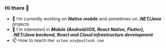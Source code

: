 ### Hi there 👋

- 🔭 I’m currently working on ***Native mobile*** and sometimes on ***.NET/Java*** projects
- 🌱 I'm interested in ***Mobile (Android/iOS, React Native, Flutter), .NET/Java backend, React and Cloud infrastructure development***
- 📫 How to reach me: `artem.ezv@outlook.com`

<!--
**aezvenkov/aezvenkov** is a ✨ _special_ ✨ repository because its `README.md` (this file) appears on your GitHub profile.

Here are some ideas to get you started:

...
- 🌱 I’m currently learning ...
- 👯 I’m looking to collaborate on ...
- 🤔 I’m looking for help with ...
- 💬 Ask me about ...
- 📫 How to reach me: ...
- 😄 Pronouns: ...
- ⚡ Fun fact: ...
-->
